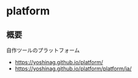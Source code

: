 # platform
## 概要
自作ツールのプラットフォーム
- https://yoshinag.github.io/platform/
- https://yoshinag.github.io/platform/platform/ja/
